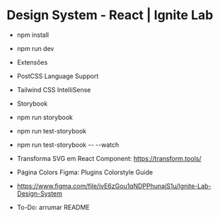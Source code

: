 # Design System - React | Ignite Lab

- npm install
- npm run dev

- Extensões
- PostCSS Language Support
- Tailwind CSS IntelliSense

- Storybook
- npm run storybook
- npm run test-storybook
- npm run test-storybook -- --watch

- Transforma SVG em React Component: https://transform.tools/

- Página Colors Figma: Plugins Colorstyle Guide

- https://www.figma.com/file/ivE6zGou1qNDPPhunajS1u/Ignite-Lab-Design-System

- To-Do: arrumar README